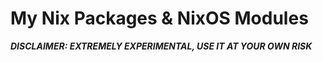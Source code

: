 # My Nix Packages & NixOS Modules

***DISCLAIMER: EXTREMELY EXPERIMENTAL, USE IT AT YOUR OWN RISK*** 
